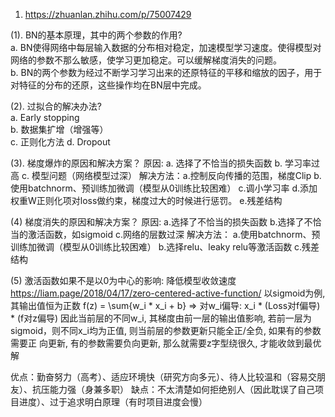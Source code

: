 1. https://zhuanlan.zhihu.com/p/75007429

(1). BN的基本原理，其中的两个参数的作用?  
   a. BN使得网络中每层输入数据的分布相对稳定，加速模型学习速度。使得模型对网络的参数不那么敏感，使学习更加稳定。可以缓解梯度消失的问题。  
   b. BN的两个参数为经过不断学习学习出来的还原特征的平移和缩放的因子，用于对特征的分布的还原，这些操作均在BN层中完成。  

(2). 过拟合的解决办法?    
   a. Early stopping  
   b. 数据集扩增（增强等）  
   c. 正则化方法 
   d. Dropout  

(3). 梯度爆炸的原因和解决方案？ 
原因: a. 选择了不恰当的损失函数  b. 学习率过高  c. 模型问题（网络模型过深）
解决方法：a.控制反向传播的范围，梯度Clip b.使用batchnorm、预训练加微调（模型从0训练比较困难） c.调小学习率 d.添加权重W正则化项对loss做约束，梯度过大的时候进行惩罚。 e.残差结构

(4) 梯度消失的原因和解决方案？ 
原因: a.选择了不恰当的损失函数  b.选择了不恰当的激活函数，如sigmoid  c.网络的层数过深
解决方法： a.使用batchnorm、预训练加微调（模型从0训练比较困难） b.选择relu、leaky relu等激活函数  c.残差结构

(5) 激活函数如果不是以0为中心的影响:  降低模型收敛速度  https://liam.page/2018/04/17/zero-centered-active-function/
以sigmoid为例, 其输出值恒为正数
f(z) = \sum{w_i * x_i + b} 
=> 对w_i偏导: x_i * (Loss对f偏导) * (f对z偏导)
因此当前层的不同w_i, 其梯度由前一层的输出值影响, 若前一层为sigmoid，则不同x_i均为正值, 则当前层的参数更新只能全正/全负, 如果有的参数需要正
向更新, 有的参数需要负向更新, 那么就需要z字型绕很久, 才能收敛到最优解 

优点：勤奋努力（高考）、适应环境快（研究方向多元）、待人比较温和（容易交朋友）、抗压能力强（身兼多职）
缺点：不太清楚如何拒绝别人（因此耽误了自己项目进度）、过于追求明白原理（有时项目进度会慢）
